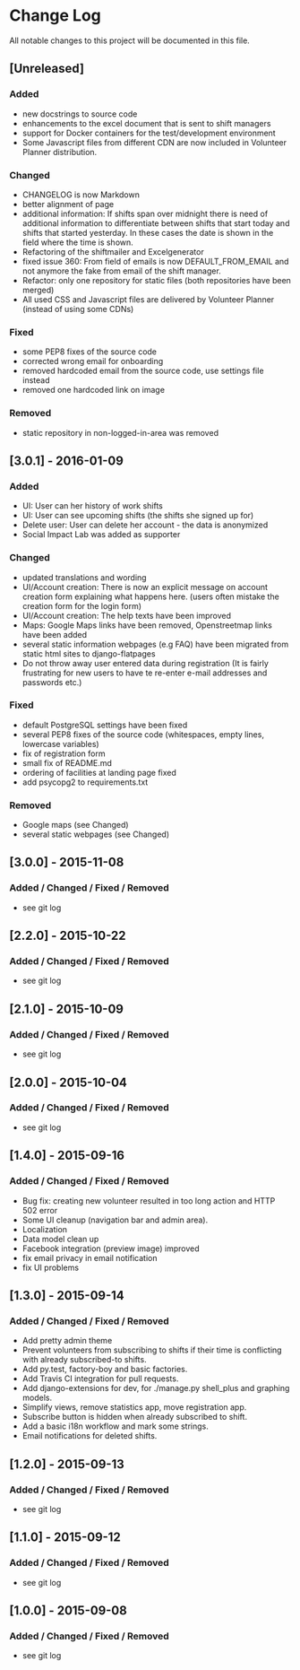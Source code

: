 # Change Log
All notable changes to this project will be documented in this file.

## [Unreleased]
### Added
- new docstrings to source code
- enhancements to the excel document that is sent to shift managers
- support for Docker containers for the test/development environment
- Some Javascript files from different CDN are now included in Volunteer Planner distribution. 

### Changed
- CHANGELOG is now Markdown
- better alignment of page
- additional information: If shifts span over midnight there is need of additional information to differentiate between shifts that start today and shifts that started yesterday. In these cases the date is shown in the field where the time is shown. 
- Refactoring of the shiftmailer and Excelgenerator
- fixed issue 360: From field of emails is now DEFAULT_FROM_EMAIL and not anymore the fake from email of the shift manager.
- Refactor: only one repository for static files (both repositories have been merged)
- All used CSS and Javascript files are delivered by Volunteer Planner (instead of using some CDNs)

### Fixed
- some PEP8 fixes of the source code
- corrected wrong email for onboarding
- removed hardcoded email from the source code, use settings file instead
- removed one hardcoded link on image

### Removed
- static repository in non-logged-in-area was removed


## [3.0.1] - 2016-01-09
### Added
- UI: User can her history of work shifts
- UI: User can see upcoming shifts (the shifts she signed up for)
- Delete user: User can delete her account - the data is anonymized
- Social Impact Lab was added as supporter

### Changed
- updated translations and wording
- UI/Account creation: There is now an explicit message on account creation form explaining what happens here. (users often mistake the creation form for the login form)
- UI/Account creation: The help texts have been improved
- Maps: Google Maps links have been removed, Openstreetmap links have been added
- several static information webpages (e.g FAQ) have been migrated from static html sites to django-flatpages
- Do not throw away user entered data during registration (It is fairly frustrating for new users to have te re-enter e-mail
addresses and passwords etc.)

### Fixed
- default PostgreSQL settings have been fixed
- several PEP8 fixes of the source code (whitespaces, empty lines, lowercase variables)
- fix of registration form
- small fix of README.md
- ordering of facilities at landing page fixed
- add psycopg2 to requirements.txt

### Removed
- Google maps (see Changed)
- several static webpages (see Changed)

## [3.0.0] - 2015-11-08
### Added / Changed / Fixed / Removed
- see git log

## [2.2.0] - 2015-10-22
### Added / Changed / Fixed / Removed
- see git log

## [2.1.0] - 2015-10-09
### Added / Changed / Fixed / Removed
- see git log

## [2.0.0] - 2015-10-04
### Added / Changed / Fixed / Removed
- see git log

## [1.4.0] - 2015-09-16
### Added / Changed / Fixed / Removed
- Bug fix: creating new volunteer resulted in too long action and HTTP 502 error
- Some UI cleanup (navigation bar and admin area).
- Localization
- Data model clean up
- Facebook integration (preview image) improved
- fix email privacy in email notification
- fix UI problems

## [1.3.0] - 2015-09-14
### Added / Changed / Fixed / Removed
- Add pretty admin theme
- Prevent volunteers from subscribing to shifts if their time is conflicting with already
  subscribed-to shifts.
- Add py.test, factory-boy and basic factories.
- Add Travis CI integration for pull requests.
- Add django-extensions for dev, for ./manage.py shell_plus and graphing models.
- Simplify views, remove statistics app, move registration app.
- Subscribe button is hidden when already subscribed to shift.
- Add a basic i18n workflow and mark some strings.
- Email notifications for deleted shifts.

## [1.2.0] - 2015-09-13
### Added / Changed / Fixed / Removed
- see git log

## [1.1.0] - 2015-09-12
### Added / Changed / Fixed / Removed
- see git log

## [1.0.0] - 2015-09-08
### Added / Changed / Fixed / Removed
- see git log
